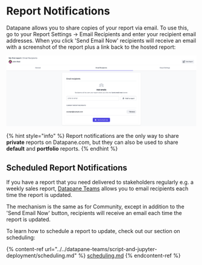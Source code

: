 # Report Notifications

Datapane allows you to share copies of your report via email. To use this, go to your Report Settings -> Email Recipients and enter your recipient email addresses. When you click 'Send Email Now' recipients will receive an email with a screenshot of the report plus a link back to the hosted report:&#x20;

![](../../.gitbook/assets/screenshot-2021-09-20-at-17.43.24.png)

{% hint style="info" %}
Report notifications are the only way to share **private** reports on Datapane.com, but they can also be used to share **default** and **portfolio** reports.&#x20;
{% endhint %}

## Scheduled Report Notifications

If you have a report that you need delivered to stakeholders regularly e.g. a weekly sales report, [Datapane Teams](https://datapane.com/teams/) allows you to email recipients each time the report is updated.&#x20;

The mechanism is the same as for Community, except in addition to the 'Send Email Now' button, recipients will receive an email each time the report is updated.&#x20;

To learn how to schedule a report to update, check out our section on scheduling:&#x20;

{% content-ref url="../../datapane-teams/script-and-jupyter-deployment/scheduling.md" %}
[scheduling.md](../../datapane-teams/script-and-jupyter-deployment/scheduling.md)
{% endcontent-ref %}
